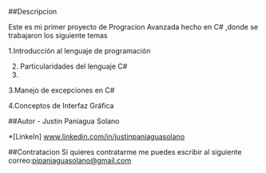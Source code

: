 ##Descripcion 

Este es mi primer proyecto de Progracion Avanzada hecho en C# ,donde se trabajaron los siguiente temas

1.Introducción al lenguaje de programación 

2. Particularidades del lenguaje C#
3. 
3.Manejo de excepciones en C#

4.Conceptos de Interfaz Gráfica


##Autor - Justin Paniagua Solano

*[LinkeIn] www.linkedin.com/in/justinpaniaguasolano

##Contratacion Si quieres contratarme me puedes escribir al siguiente correo:pjpaniaguasolano@gmail.com

